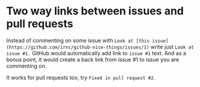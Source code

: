 # Two way links between issues and pull requests

Instead of commenting on some issue with `Look at [this issue](https://github.com/irnc/github-nice-things/issues/1)` write just `Look at issue #1.` GitHub would automatically add link to `issue #1` text. And as a bonus point, it would create a back link from issue #1 to issue you are commenting on.

It works for pull requests too, try `Fixed in pull request #2`.
